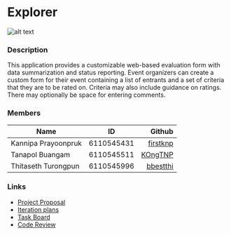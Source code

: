 # Explorer
![alt text](https://i.postimg.cc/JzpcXKtn/logo.png "application logo") 
### Description
This application provides a customizable web-based evaluation form with data summarization and status reporting. Event organizers can create a custom form for their event containing a list of entrants and a set of criteria that they are to be rated on. Criteria may also include guidance on ratings. There may optionally be space for entering comments.
### Members
| Name        | ID          | Github  |
| ------------- |:-------------:| -----:|
| Kannipa Prayoonpruk      | 6110545431 | [firstknp](https://github.com/firstknp) |
| Tanapol Buangam      | 6110545511      | [KOngTNP](https://github.com/KOngTNP) |
| Thitaseth Turongpun | 6110545996      | [bbestthi](https://github.com/bbestthi) |
### Links
* [Project Proposal](https://docs.google.com/document/d/1qdqPf4JQ3rBSxZci-LwQIHDVbLrIxI9a3JVkKBKnihQ/edit#heading=h.vkq3s4w01uy9)
* [Iteration plans](https://github.com/firstknp/Explorer.wiki.git)
* [Task Board](https://trello.com/b/XzetFbVP/explorer)
* [Code Review](https://docs.google.com/document/d/1y8l0CxvDkbFcNPTH0hb2dg3-fiprbkQXQ1y-Z4Msx_c/edit?usp=sharing)